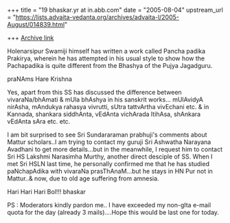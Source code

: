 +++
title = "19 bhaskar.yr at in.abb.com"
date = "2005-08-04"
upstream_url = "https://lists.advaita-vedanta.org/archives/advaita-l/2005-August/014839.html"

+++
[Archive link](https://lists.advaita-vedanta.org/archives/advaita-l/2005-August/014839.html)


Holenarsipur Swamiji himself has written a work called Pancha padika
Prakirya,  wherein he has attempted in his usual style to show how the
Pachapadika is quite different from the Bhashya of the Pujya Jagadguru.

praNAms
Hare Krishna

Yes, apart from this SS has discussed the difference between
vivaraNa/bhAmati & mUla bhAshya in his sanskrit works... mUlAvidyA nirAsha,
mAndukya rahasya vivrutti, sUtra tattvArtha vivEchani etc. & in Kannada,
shankara siddhAnta, vEdAnta vichArada ItihAsa, shAnkara vEdAnta sAra etc.
etc.

I am bit surprised to see Sri Sundararaman prabhuji's comments about Mattur
scholars..I am trying to contact my guruji Sri Ashwatha Narayana Avadhani
to get more details...but in the meanwhile, I request him to contact Sri HS
Lakshmi Narasimha Murthy, another direct desciple of SS. When I met Sri
HSLN last time,  he personally confirmed me that he has studied
paNchapAdika with vivaraNa prasThAnaM...but he stays in HN Pur not in
Mattur..& now, due to old age suffering from amnesia.

Hari Hari Hari Bol!!!
bhaskar

PS : Moderators kindly pardon me.. I have exceeded my non-gIta e-mail quota
for the day (already 3 mails)....Hope this would be last one for today.



